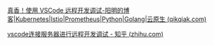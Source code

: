 [真香！使用 VSCode 远程开发调试-阳明的博客|Kubernetes|Istio|Prometheus|Python|Golang|云原生 (qikqiak.com)](https://www.qikqiak.com/post/use-vscode-remote-dev-debug/)

[vscode连接服务器进行远程开发调试 - 知乎 (zhihu.com)](https://zhuanlan.zhihu.com/p/565986817)                                   
